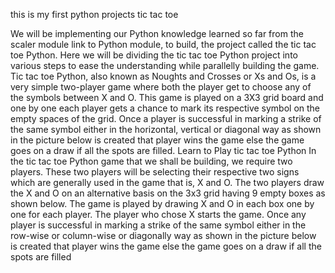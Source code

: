 this is my first python projects tic tac toe 

We will be implementing our Python knowledge learned so far from the scaler module link to Python module, to build, the project called the tic tac toe Python.
Here we will be dividing the tic tac toe Python project into various steps to ease the understanding while parallelly building the game.
Tic tac toe Python, also known as Noughts and Crosses or Xs and Os, is a very simple two-player game where both the player get to choose any of the symbols between X and O. 
This game is played on a 3X3 grid board and one by one each player gets a chance to mark its respective symbol on the empty spaces of the grid.
Once a player is successful in marking a strike of the same symbol either in the horizontal, vertical or diagonal way as shown in the picture below is created that player wins the game else the game goes on a draw if all the spots are filled.
Learn to Play tic tac toe Python
In the tic tac toe Python game that we shall be building, we require two players. 
These two players will be selecting their respective two signs which are generally used in the game that is, X and O.
The two players draw the X and O on an alternative basis on the 3x3 grid having 9 empty boxes as shown below.
The game is played by drawing X and O in each box one by one for each player.
The player who chose X starts the game. 
Once any player is successful in marking a strike of the same symbol either in the row-wise or column-wise or diagonally way as shown in the picture below is created that player wins the game else the game goes on a draw if all the spots are filled
